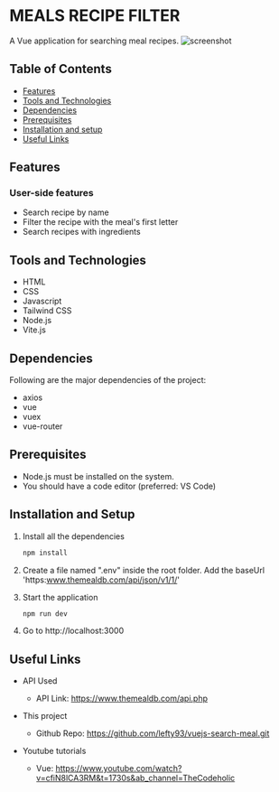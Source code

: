 # MEALS RECIPE FILTER

A Vue application for searching meal recipes.
![screenshot](https://github.com/lefty93/vuejs-search-meal/assets/67009773/6af48182-7f54-4d97-8758-be3d8495aeef)

## Table of Contents

- [Features](#features)
- [Tools and Technologies](#tools-and-technologies)
- [Dependencies](#dependencies)
- [Prerequisites](#prerequisites)
- [Installation and setup](#installation-and-setup)
- [Useful Links](#useful-links)


## Features

### User-side features

- Search recipe by name
- Filter the recipe with the meal's first letter
- Search recipes with ingredients

## Tools and Technologies

- HTML
- CSS
- Javascript
- Tailwind CSS
- Node.js
- Vite.js

## Dependencies

Following are the major dependencies of the project:

- axios
- vue
- vuex
- vue-router

## Prerequisites

- Node.js must be installed on the system.
- You should have a code editor (preferred: VS Code)

## Installation and Setup

1. Install all the dependencies

   ```sh
   npm install
   ```

2. Create a file named ".env" inside the root folder. Add the baseUrl 'https:www.themealdb.com/api/json/v1/1/'

3. Start the application

   ```sh
   npm run dev
   ```

4. Go to http://localhost:3000

## Useful Links
- API Used
  
  - API Link: https://www.themealdb.com/api.php

- This project

  - Github Repo: https://github.com/lefty93/vuejs-search-meal.git

- Youtube tutorials

  - Vue: https://www.youtube.com/watch?v=cfiN8lCA3RM&t=1730s&ab_channel=TheCodeholic

